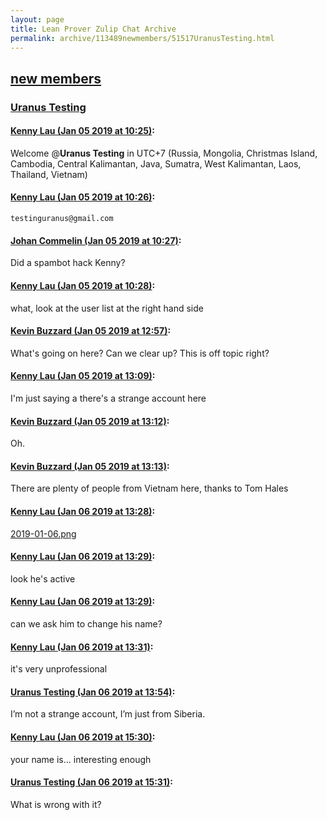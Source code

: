 ```yaml
---
layout: page
title: Lean Prover Zulip Chat Archive 
permalink: archive/113489newmembers/51517UranusTesting.html
---
```


## [new members](index.html)
### [Uranus Testing](51517UranusTesting.html)

#### [Kenny Lau (Jan 05 2019 at 10:25)](https://leanprover.zulipchat.com/#narrow/stream/113489-new%20members/topic/Uranus%20Testing/near/154466208):
Welcome @**Uranus Testing** in UTC+7 (Russia, Mongolia, Christmas Island, Cambodia, Central Kalimantan, Java, Sumatra, West Kalimantan, Laos, Thailand, Vietnam)

#### [Kenny Lau (Jan 05 2019 at 10:26)](https://leanprover.zulipchat.com/#narrow/stream/113489-new%20members/topic/Uranus%20Testing/near/154466250):
`testinguranus@gmail.com`

#### [Johan Commelin (Jan 05 2019 at 10:27)](https://leanprover.zulipchat.com/#narrow/stream/113489-new%20members/topic/Uranus%20Testing/near/154466264):
Did a spambot hack Kenny?

#### [Kenny Lau (Jan 05 2019 at 10:28)](https://leanprover.zulipchat.com/#narrow/stream/113489-new%20members/topic/Uranus%20Testing/near/154466306):
what, look at the user list at the right hand side

#### [Kevin Buzzard (Jan 05 2019 at 12:57)](https://leanprover.zulipchat.com/#narrow/stream/113489-new%20members/topic/Uranus%20Testing/near/154470832):
What's going on here? Can we clear up? This is off topic right?

#### [Kenny Lau (Jan 05 2019 at 13:09)](https://leanprover.zulipchat.com/#narrow/stream/113489-new%20members/topic/Uranus%20Testing/near/154471193):
I'm just saying a there's a strange account here

#### [Kevin Buzzard (Jan 05 2019 at 13:12)](https://leanprover.zulipchat.com/#narrow/stream/113489-new%20members/topic/Uranus%20Testing/near/154471300):
Oh.

#### [Kevin Buzzard (Jan 05 2019 at 13:13)](https://leanprover.zulipchat.com/#narrow/stream/113489-new%20members/topic/Uranus%20Testing/near/154471308):
There are plenty of people from Vietnam here, thanks to Tom Hales

#### [Kenny Lau (Jan 06 2019 at 13:28)](https://leanprover.zulipchat.com/#narrow/stream/113489-new%20members/topic/Uranus%20Testing/near/154514226):
[2019-01-06.png](/user_uploads/3121/4p2KzF03LNNWpXSLryTEic7i/2019-01-06.png)

#### [Kenny Lau (Jan 06 2019 at 13:29)](https://leanprover.zulipchat.com/#narrow/stream/113489-new%20members/topic/Uranus%20Testing/near/154514227):
look he's active

#### [Kenny Lau (Jan 06 2019 at 13:29)](https://leanprover.zulipchat.com/#narrow/stream/113489-new%20members/topic/Uranus%20Testing/near/154514235):
can we ask him to change his name?

#### [Kenny Lau (Jan 06 2019 at 13:31)](https://leanprover.zulipchat.com/#narrow/stream/113489-new%20members/topic/Uranus%20Testing/near/154514296):
it's very unprofessional

#### [Uranus Testing (Jan 06 2019 at 13:54)](https://leanprover.zulipchat.com/#narrow/stream/113489-new%20members/topic/Uranus%20Testing/near/154514935):
I’m not a strange account, I’m just from Siberia.

#### [Kenny Lau (Jan 06 2019 at 15:30)](https://leanprover.zulipchat.com/#narrow/stream/113489-new%20members/topic/Uranus%20Testing/near/154518226):
your name is... interesting enough

#### [Uranus Testing (Jan 06 2019 at 15:31)](https://leanprover.zulipchat.com/#narrow/stream/113489-new%20members/topic/Uranus%20Testing/near/154518255):
What is wrong with it?

